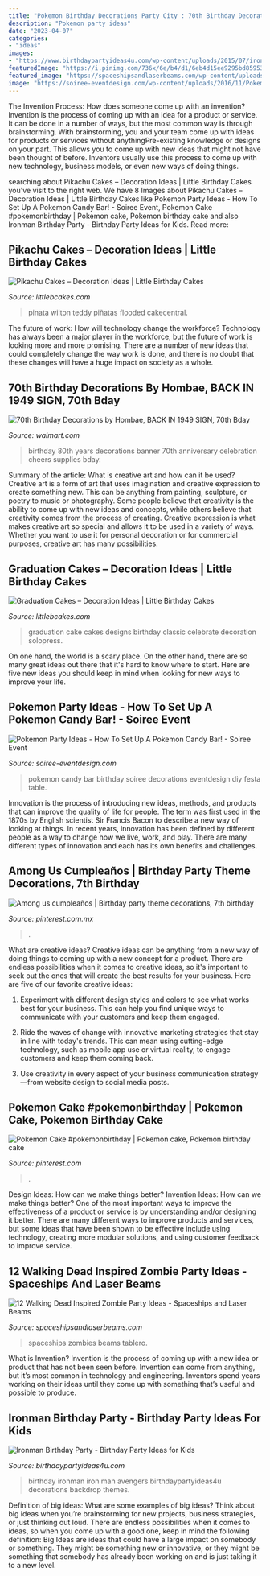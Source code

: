 ```yaml
---
title: "Pokemon Birthday Decorations Party City : 70th Birthday Decorations By Hombae, Back In 1949 Sign, 70th Bday"
description: "Pokemon party ideas"
date: "2023-04-07"
categories:
- "ideas"
images:
- "https://www.birthdaypartyideas4u.com/wp-content/uploads/2015/07/ironman-birthday-party-backdrop-550x825.jpg"
featuredImage: "https://i.pinimg.com/736x/6e/b4/d1/6eb4d15ee9295bd8595301fe2d4e3e7e.jpg"
featured_image: "https://spaceshipsandlaserbeams.com/wp-content/uploads/2015/09/walking-dead-zombie-party-ideas.jpg"
image: "https://soiree-eventdesign.com/wp-content/uploads/2016/11/Pokemon-Party-Ideas-3.jpg"
---
```



The Invention Process: How does someone come up with an invention?
Invention is the process of coming up with an idea for a product or service. It can be done in a number of ways, but the most common way is through brainstorming. With brainstorming, you and your team come up with ideas for products or services without anythingPre-existing knowledge or designs on your part. This allows you to come up with new ideas that might not have been thought of before. Inventors usually use this process to come up with new technology, business models, or even new ways of doing things.

	

		
searching about Pikachu Cakes – Decoration Ideas | Little Birthday Cakes you've visit to the right web. We have 8 Images about Pikachu Cakes – Decoration Ideas | Little Birthday Cakes like Pokemon Party Ideas - How To Set Up A Pokemon Candy Bar! - Soiree Event, Pokemon Cake #pokemonbirthday | Pokemon cake, Pokemon birthday cake and also Ironman Birthday Party - Birthday Party Ideas for Kids. Read more:
		
    
## Pikachu Cakes – Decoration Ideas | Little Birthday Cakes

<img loading=lazy src="https://www.littlebcakes.com/wp-content/uploads/2014/01/Pikachu-Cake-Ideas.png" onerror="this.onerror=null;this.src='https://tse4.mm.bing.net/th?id=OIP.YWzwdAXfL6_iZ2vLnHdEDAHaJ3&amp;pid=15.1';" alt="Pikachu Cakes – Decoration Ideas | Little Birthday Cakes">

_Source: littlebcakes.com_

>pinata wilton teddy piñatas flooded cakecentral. 

	

The future of work: How will technology change the workforce?
Technology has always been a major player in the workforce, but the future of work is looking more and more promising. There are a number of new ideas that could completely change the way work is done, and there is no doubt that these changes will have a huge impact on society as a whole.

    
## 70th Birthday Decorations By Hombae, BACK IN 1949 SIGN, 70th Bday

<img loading=lazy src="https://i5.walmartimages.com/asr/1a251d54-e5e2-4c82-abc4-187723975dd5_1.c1e2f823f4ee1e12fed0bc5ceb696aba.jpeg" onerror="this.onerror=null;this.src='https://tse4.mm.bing.net/th?id=OIP.8sK78BZM7G2fVLo1KWK9YAAAAA&amp;pid=15.1';" alt="70th Birthday Decorations by Hombae, BACK IN 1949 SIGN, 70th Bday">

_Source: walmart.com_

>birthday 80th years decorations banner 70th anniversary celebration cheers supplies bday. 

	

Summary of the article: What is creative art and how can it be used?
Creative art is a form of art that uses imagination and creative expression to create something new. This can be anything from painting, sculpture, or poetry to music or photography. Some people believe that creativity is the ability to come up with new ideas and concepts, while others believe that creativity comes from the process of creating. Creative expression is what makes creative art so special and allows it to be used in a variety of ways. Whether you want to use it for personal decoration or for commercial purposes, creative art has many possibilities.

    
## Graduation Cakes – Decoration Ideas | Little Birthday Cakes

<img loading=lazy src="http://www.littlebcakes.com/wp-content/uploads/2013/08/Graduation-Cake-Pics.jpg" onerror="this.onerror=null;this.src='https://tse4.mm.bing.net/th?id=OIP.FzF5xyvvONHBAF88429-cgHaJ4&amp;pid=15.1';" alt="Graduation Cakes – Decoration Ideas | Little Birthday Cakes">

_Source: littlebcakes.com_

>graduation cake cakes designs birthday classic celebrate decoration solopress. 

	

On one hand, the world is a scary place. On the other hand, there are so many great ideas out there that it's hard to know where to start. Here are five new ideas you should keep in mind when looking for new ways to improve your life.

    
## Pokemon Party Ideas - How To Set Up A Pokemon Candy Bar! - Soiree Event

<img loading=lazy src="https://soiree-eventdesign.com/wp-content/uploads/2016/11/Pokemon-Party-Ideas-3.jpg" onerror="this.onerror=null;this.src='https://tse1.mm.bing.net/th?id=OIP.SVibJyl1c8JLucVNWs4BkwHaLV&amp;pid=15.1';" alt="Pokemon Party Ideas - How To Set Up A Pokemon Candy Bar! - Soiree Event">

_Source: soiree-eventdesign.com_

>pokemon candy bar birthday soiree decorations eventdesign diy festa table. 

	

Innovation is the process of introducing new ideas, methods, and products that can improve the quality of life for people. The term was first used in the 1870s by English scientist Sir Francis Bacon to describe a new way of looking at things. In recent years, innovation has been defined by different people as a way to change how we live, work, and play. There are many different types of innovation and each has its own benefits and challenges.

    
## Among Us Cumpleaños | Birthday Party Theme Decorations, 7th Birthday

<img loading=lazy src="https://i.pinimg.com/736x/12/06/91/120691565d66ea1769e875955e8c5062.jpg" onerror="this.onerror=null;this.src='https://tse2.mm.bing.net/th?id=OIP.NZKnJxL5gYfOl7_CDfBJkQHaJ3&amp;pid=15.1';" alt="Among us cumpleaños | Birthday party theme decorations, 7th birthday">

_Source: pinterest.com.mx_

>. 

	

What are creative ideas?
Creative ideas can be anything from a new way of doing things to coming up with a new concept for a product. There are endless possibilities when it comes to creative ideas, so it's important to seek out the ones that will create the best results for your business. Here are five of our favorite creative ideas: 
1. Experiment with different design styles and colors to see what works best for your business. This can help you find unique ways to communicate with your customers and keep them engaged.

2. Ride the waves of change with innovative marketing strategies that stay in line with today's trends. This can mean using cutting-edge technology, such as mobile app use or virtual reality, to engage customers and keep them coming back. 

3. Use creativity in every aspect of your business communication strategy—from website design to social media posts.

    
## Pokemon Cake #pokemonbirthday | Pokemon Cake, Pokemon Birthday Cake

<img loading=lazy src="https://i.pinimg.com/736x/6e/b4/d1/6eb4d15ee9295bd8595301fe2d4e3e7e.jpg" onerror="this.onerror=null;this.src='https://tse3.mm.bing.net/th?id=OIP.PyEdox8nwgUSh3b-Tkn5sgHaNU&amp;pid=15.1';" alt="Pokemon Cake #pokemonbirthday | Pokemon cake, Pokemon birthday cake">

_Source: pinterest.com_

>. 

	

Design Ideas: How can we make things better?
Invention Ideas: How can we make things better?
One of the most important ways to improve the effectiveness of a product or service is by understanding and/or designing it better. There are many different ways to improve products and services, but some ideas that have been shown to be effective include using technology, creating more modular solutions, and using customer feedback to improve service.

    
## 12 Walking Dead Inspired Zombie Party Ideas - Spaceships And Laser Beams

<img loading=lazy src="https://spaceshipsandlaserbeams.com/wp-content/uploads/2015/09/walking-dead-zombie-party-ideas.jpg" onerror="this.onerror=null;this.src='https://tse4.mm.bing.net/th?id=OIP.XUBXeJwFo4yVO8kC4RzrMwHaLH&amp;pid=15.1';" alt="12 Walking Dead Inspired Zombie Party Ideas - Spaceships and Laser Beams">

_Source: spaceshipsandlaserbeams.com_

>spaceships zombies beams tablero. 

	

What is Invention?
Invention is the process of coming up with a new idea or product that has not been seen before. Invention can come from anything, but it’s most common in technology and engineering. Inventors spend years working on their ideas until they come up with something that’s useful and possible to produce.

    
## Ironman Birthday Party - Birthday Party Ideas For Kids

<img loading=lazy src="https://www.birthdaypartyideas4u.com/wp-content/uploads/2015/07/ironman-birthday-party-backdrop-550x825.jpg" onerror="this.onerror=null;this.src='https://tse2.mm.bing.net/th?id=OIP.kDcAZQjJ9In1bpcc7cEdCwHaLH&amp;pid=15.1';" alt="Ironman Birthday Party - Birthday Party Ideas for Kids">

_Source: birthdaypartyideas4u.com_

>birthday ironman iron man avengers birthdaypartyideas4u decorations backdrop themes. 

	

Definition of big ideas: What are some examples of big ideas?
Think about big ideas when you’re brainstorming for new projects, business strategies, or just thinking out loud. There are endless possibilities when it comes to ideas, so when you come up with a good one, keep in mind the following definition: 
Big Ideas are ideas that could have a large impact on somebody or something. They might be something new or innovative, or they might be something that somebody has already been working on and is just taking it to a new level.

